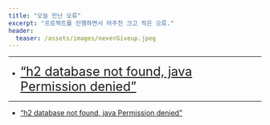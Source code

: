 ```yaml
---
title: "오늘 만난 오류"
excerpt: "프로젝트를 진행하면서 마주친 크고 작은 오류."
header:
  teaser: /assets/images/neverGiveup.jpeg
---
```


---
- <span style ="font-size: 180%">[“h2 database not found, java Permission denied”](/error-handling/2022-02-06.md)</span>
---
- [“h2 database not found, java Permission denied”](/error-handling/2022-02-06.md)